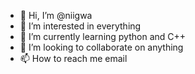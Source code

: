 - 👋 Hi, I’m @niigwa
- 👀 I’m interested in everything 
- 🌱 I’m currently learning python and C++
- 💞️ I’m looking to collaborate on anything 
- 📫 How to reach me email

<!---
niigwa/niigwa is a ✨ special ✨ repository because its `README.md` (this file) appears on your GitHub profile.
You can click the Preview link to take a look at your changes.
--->
